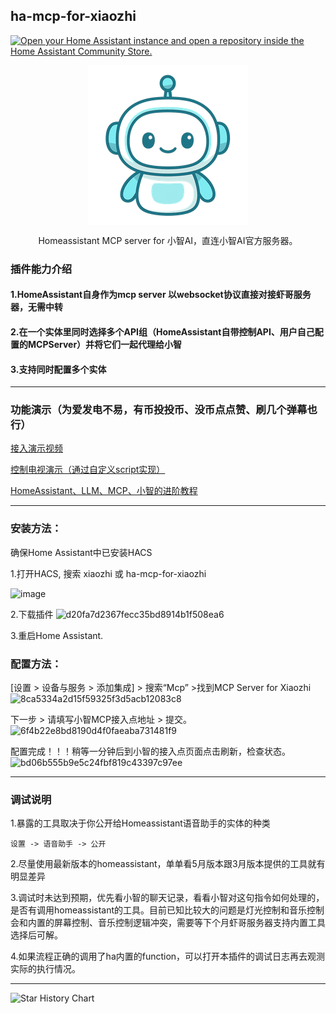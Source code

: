
## ha-mcp-for-xiaozhi
[![Open your Home Assistant instance and open a repository inside the Home Assistant Community Store.](https://my.home-assistant.io/badges/hacs_repository.svg)](https://my.home-assistant.io/redirect/hacs_repository/?owner=c1pher-cn&repository=ha-mcp-for-xiaozhi&category=integration)

<p align="center">
  <img src="https://raw.githubusercontent.com/c1pher-cn/brands/refs/heads/master/custom_integrations/ws_mcp_server/icon.png" alt="Alt Text" align="center">
</p>  

<p align="center"> 
Homeassistant MCP server for 小智AI，直连小智AI官方服务器。
</p>



### 插件能力介绍
#### 1.HomeAssistant自身作为mcp server 以websocket协议直接对接虾哥服务器，无需中转
#### 2.在一个实体里同时选择多个API组（HomeAssistant自带控制API、用户自己配置的MCPServer）并将它们一起代理给小智
#### 3.支持同时配置多个实体

---
### 功能演示（为爱发电不易，有币投投币、没币点点赞、刷几个弹幕也行）

<a href="https://www.bilibili.com/video/BV1FMFyejExX" > 接入演示视频 </a>

<a href="https://www.bilibili.com/video/BV18DM8zuEYV" > 控制电视演示（通过自定义script实现）</a>

<a href="https://www.bilibili.com/video/BV1SruXzqEW5" > HomeAssistant、LLM、MCP、小智的进阶教程 </a>

---
 
### 安装方法：

确保Home Assistant中已安装HACS

1.打开HACS, 搜索 xiaozhi 或 ha-mcp-for-xiaozhi

<img width="2316" height="238" alt="image" src="https://github.com/user-attachments/assets/fa49ee7c-b503-49fa-ad63-512499fa3885" />


2.下载插件
![d20fa7d2367fecc35bd8914b1f508ea6](https://github.com/user-attachments/assets/a8447eb4-7659-4c3e-98b1-4dbe5a6d4b30)

3.重启Home Assistant.


### 配置方法：

[设置 > 设备与服务 > 添加集成] > 搜索“Mcp” >找到MCP Server for Xiaozhi
![8ca5334a2d15f59325f3d5acb12083c8](https://github.com/user-attachments/assets/89212647-d572-45d2-98f2-60ba59203b04)


下一步 > 请填写小智MCP接入点地址 > 提交。
![6f4b22e8bd8190d4f0faeaba731481f9](https://github.com/user-attachments/assets/2f70b30c-7ced-4505-ac80-00d1a6a8280e)

配置完成！！！稍等一分钟后到小智的接入点页面点击刷新，检查状态。
![bd06b555b9e5c24fbf819c43397c97ee](https://github.com/user-attachments/assets/ace79a44-6197-4e94-8c49-ab9048ed4502)



---

### 调试说明

 1.暴露的工具取决于你公开给Homeassistant语音助手的实体的种类
 
    设置 -> 语音助手 -> 公开
   
 2.尽量使用最新版本的homeassistant，单单看5月版本跟3月版本提供的工具就有明显差异

 3.调试时未达到预期，优先看小智的聊天记录，看看小智对这句指令如何处理的，是否有调用homeassistant的工具。目前已知比较大的问题是灯光控制和音乐控制会和内置的屏幕控制、音乐控制逻辑冲突，需要等下个月虾哥服务器支持内置工具选择后可解。

 4.如果流程正确的调用了ha内置的function，可以打开本插件的调试日志再去观测实际的执行情况。
 
---

<a href="https://star-history.com/#c1pher-cn/ha-mcp-for-xiaozhi&Date"></a>

 <picture>
   <source media="(prefers-color-scheme: dark)" srcset="https://api.star-history.com/svg?repos=c1pher-cn/ha-mcp-for-xiaozhi&type=Date&theme=dark" />
   <source media="(prefers-color-scheme: light)" srcset="https://api.star-history.com/svg?repos=c1pher-cn/ha-mcp-for-xiaozhi&type=Date" />
   <img alt="Star History Chart" src="https://api.star-history.com/svg?repos=c1pher-cn/ha-mcp-for-xiaozhi&type=Date" />
 </picture>
</a>


 
 

